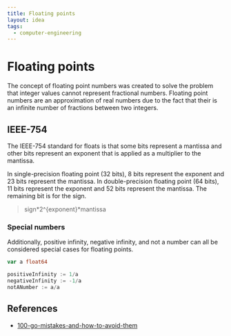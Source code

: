 ```yaml
---
title: Floating points
layout: idea
tags:
  - computer-engineering
---
```


# Floating points

The concept of floating point numbers was created to solve the problem that
integer values cannot represent fractional numbers. Floating point numbers are
an approximation of real numbers due to the fact that their is an infinite
number of fractions between two integers.

## IEEE-754

The IEEE-754 standard for floats is that some bits represent a mantissa and
other bits represent an exponent that is applied as a multiplier to the
mantissa.

In single-precision floating point (32 bits), 8 bits represent the exponent and
23 bits represent the mantissa. In double-precision floating point (64 bits), 11
bits represent the exponent and 52 bits represent the mantissa. The remaining
bit is for the sign.

> sign*2^{exponent}*mantissa

### Special numbers

Additionally, positive infinity, negative infinity, and not a number can all be
considered special cases for floating points.

```go
var a float64

positiveInfinity := 1/a
negativeInfinity := -1/a
notANumber := a/a
```

## References

- [100-go-mistakes-and-how-to-avoid-them](/reference/100-Go-Mistakes-and-How-to-Avoid-Them)
